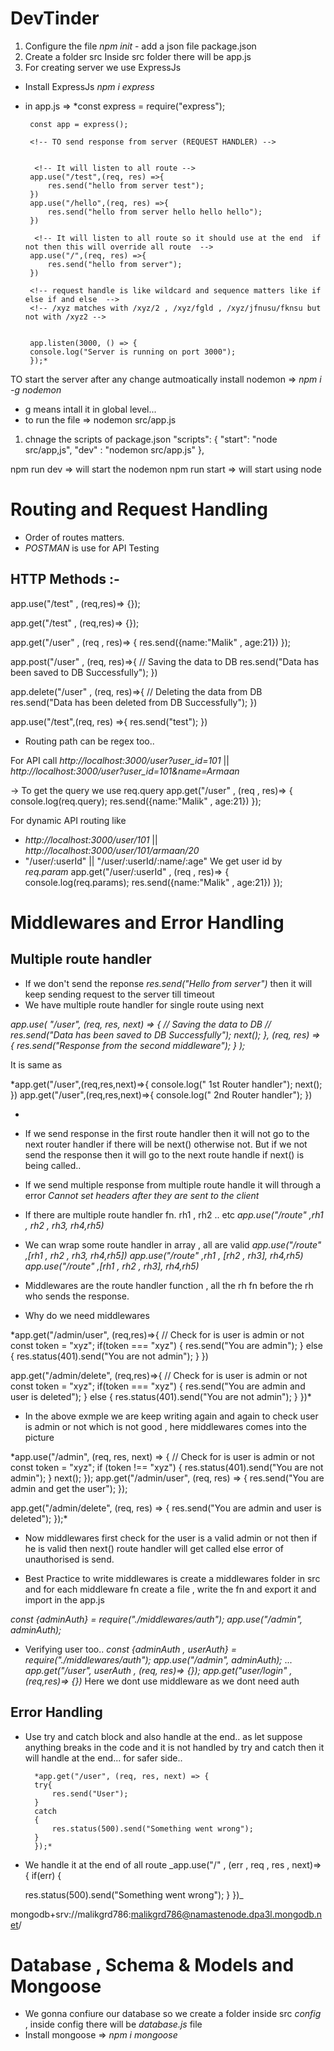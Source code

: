 # DevTinder

1. Configure the file
   _npm init_ - add a json file package.json
2. Create a folder src
   Inside src folder there will be app.js
3. For creating server we use ExpressJs

- Install ExpressJs _npm i express_
- in app.js =>
  \*const express = require("express");

       const app = express();

       <!-- TO send response from server (REQUEST HANDLER) -->


        <!-- It will listen to all route -->
       app.use("/test",(req, res) =>{
           res.send("hello from server test");
       })
       app.use("/hello",(req, res) =>{
           res.send("hello from server hello hello hello");
       })

        <!-- It will listen to all route so it should use at the end  if not then this will override all route  -->
       app.use("/",(req, res) =>{
           res.send("hello from server");
       })

       <!-- request handle is like wildcard and sequence matters like if else if and else  -->
       <!-- /xyz matches with /xyz/2 , /xyz/fgld , /xyz/jfnusu/fknsu but not with /xyz2 -->


       app.listen(3000, () => {
       console.log("Server is running on port 3000");
       });*

TO start the server after any change autmoatically install nodemon => _npm i -g nodemon_

- g means intall it in global level...
- to run the file => nodemon src/app.js

<!-- using npm run dev -->

1. chnage the scripts of package.json
   "scripts": {
   "start": "node src/app,js",
   "dev" : "nodemon src/app.js"
   },

npm run dev => will start the nodemon
npm run start => will start using node

# Routing and Request Handling

- Order of routes matters.
- _POSTMAN_ is use for API Testing

## HTTP Methods :-

<!-- This will match all the HTTP method API calls to /user -->

app.use("/test" , (req,res)=> {});

<!-- This will match only the GET method API call to /user -->

app.get("/test" , (req,res)=> {});

app.get("/user" , (req , res)=> {
res.send({name:"Malik" , age:21})
});

app.post("/user" , (req, res)=>{
// Saving the data to DB
res.send("Data has been saved to DB Successfully");
})

app.delete("/user" , (req, res)=>{
// Deleting the data from DB
res.send("Data has been deleted from DB Successfully");
})

app.use("/test",(req, res) =>{
res.send("test");
})

- Routing path can be regex too..

For API call _http://localhost:3000/user?user_id=101_ || _http://localhost:3000/user?user_id=101&name=Armaan_

-> To get the query we use req.query
app.get("/user" , (req , res)=> {
console.log(req.query);
res.send({name:"Malik" , age:21})
});

For dynamic API routing like

- _http://localhost:3000/user/101_ || _http://localhost:3000/user/101/armaan/20_
- "/user/:userId" || "/user/:userId/:name/:age"
  We get user id by _req.param_
  app.get("/user/:userId" , (req , res)=> {
  console.log(req.params);
  res.send({name:"Malik" , age:21})
  });

# Middlewares and Error Handling

## Multiple route handler

- If we don't send the reponse _res.send("Hello from server")_ then it will keep sending request to the server till timeout
- We have multiple route handler for single route using next

_app.use(
"/user",
(req, res, next) => {
// Saving the data to DB
// res.send("Data has been saved to DB Successfully");
next();
},
(req, res) => {
res.send("Response from the second middleware");
}
);_

It is same as

\*app.get("/user",(req,res,next)=>{
console.log(" 1st Router handler");
next();
})
app.get("/user",(req,res,next)=>{
console.log(" 2nd Router handler");
})

-

* If we send response in the first route handler then it will not go to the next router handler if there will be next() otherwise not.
  But if we not send the response then it will go to the next route handle if next() is being called..

* If we send multiple response from multiple route handle it will through a error _Cannot set headers after they are sent to the client_

* If there are multiple route handler fn. rh1 , rh2 .. etc
  _app.use("/route" ,rh1 , rh2 , rh3, rh4,rh5)_

* We can wrap some route handler in array , all are valid
  _*app.use("/route" ,[rh1 , rh2 , rh3, rh4,rh5])*
  *app.use("/route" ,rh1 , [rh2 , rh3], rh4,rh5)*
  *app.use("/route" ,[rh1 , rh2 , rh3], rh4,rh5)*_

* Middlewares are the route handler function , all the rh fn before the rh who sends the response.

* Why do we need middlewares

\*app.get("/admin/user", (req,res)=>{
// Check for is user is admin or not
const token = "xyz";
if(token === "xyz")
{
res.send("You are admin");
}
else
{
res.status(401).send("You are not admin");
}
})

app.get("/admin/delete", (req,res)=>{
// Check for is user is admin or not
const token = "xyz";
if(token === "xyz")
{
res.send("You are admin and user is deleted");
}
else
{
res.status(401).send("You are not admin");
}
})\*

- In the above exmple we are keep writing again and again to check user is admin or not which is not good , here middlewares comes into the picture

\*app.use("/admin", (req, res, next) => {
// Check for is user is admin or not
const token = "xyz";
if (token !== "xyz") {
res.status(401).send("You are not admin");
}
next();
});
app.get("/admin/user", (req, res) => {
res.send("You are admin and get the user");
});

app.get("/admin/delete", (req, res) => {
res.send("You are admin and user is deleted");
});\*

- Now middlewares first check for the user is a valid admin or not then if he is valid then next() route handler will get called else error of unauthorised is send.

- Best Practice to write middlewares is create a middlewares folder in src and for each middleware fn create a file , write the fn and export it and import in the app.js

_const {adminAuth} = require("./middlewares/auth");_
_app.use("/admin", adminAuth);_

- Verifying user too..
  _const {adminAuth , userAuth} = require("./middlewares/auth");_
  _app.use("/admin", adminAuth);_
  ...
  _app.get("/user", userAuth , (req, res)=> {});_
    <!-- Above one is  middleware -->
  _app.get("user/login" , (req,res)=> {})_ Here we dont use middleware as we dont need auth

## Error Handling

- Use try and catch block and also handle at the end.. as let suppose anything breaks in the code and it is not handled by try and catch then it will handle at the end... for safer side..

        *app.get("/user", (req, res, next) => {
        try{
            res.send("User");
        }
        catch
        {
            res.status(500).send("Something went wrong");
        }
        });*

- We handle it at the end of all route
  _app.use("/" , (err , req , res , next)=>
  {
  if(err)
  {
  <!-- Log the errors -->
  res.status(500).send("Something went wrong");
  }
  })_

mongodb+srv://malikgrd786:malikgrd786@namastenode.dpa3l.mongodb.net/

# Database , Schema & Models and Mongoose

- We gonna confiure our database so we create a folder inside src _config_ , inside config there will be _database.js_ file
- Install mongoose => *_npm i mongoose_*


